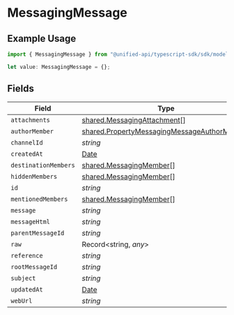 # MessagingMessage

## Example Usage

```typescript
import { MessagingMessage } from "@unified-api/typescript-sdk/sdk/models/shared";

let value: MessagingMessage = {};
```

## Fields

| Field                                                                                                             | Type                                                                                                              | Required                                                                                                          | Description                                                                                                       |
| ----------------------------------------------------------------------------------------------------------------- | ----------------------------------------------------------------------------------------------------------------- | ----------------------------------------------------------------------------------------------------------------- | ----------------------------------------------------------------------------------------------------------------- |
| `attachments`                                                                                                     | [shared.MessagingAttachment](../../../sdk/models/shared/messagingattachment.md)[]                                 | :heavy_minus_sign:                                                                                                | N/A                                                                                                               |
| `authorMember`                                                                                                    | [shared.PropertyMessagingMessageAuthorMember](../../../sdk/models/shared/propertymessagingmessageauthormember.md) | :heavy_minus_sign:                                                                                                | N/A                                                                                                               |
| `channelId`                                                                                                       | *string*                                                                                                          | :heavy_minus_sign:                                                                                                | N/A                                                                                                               |
| `createdAt`                                                                                                       | [Date](https://developer.mozilla.org/en-US/docs/Web/JavaScript/Reference/Global_Objects/Date)                     | :heavy_minus_sign:                                                                                                | N/A                                                                                                               |
| `destinationMembers`                                                                                              | [shared.MessagingMember](../../../sdk/models/shared/messagingmember.md)[]                                         | :heavy_minus_sign:                                                                                                | N/A                                                                                                               |
| `hiddenMembers`                                                                                                   | [shared.MessagingMember](../../../sdk/models/shared/messagingmember.md)[]                                         | :heavy_minus_sign:                                                                                                | N/A                                                                                                               |
| `id`                                                                                                              | *string*                                                                                                          | :heavy_minus_sign:                                                                                                | N/A                                                                                                               |
| `mentionedMembers`                                                                                                | [shared.MessagingMember](../../../sdk/models/shared/messagingmember.md)[]                                         | :heavy_minus_sign:                                                                                                | N/A                                                                                                               |
| `message`                                                                                                         | *string*                                                                                                          | :heavy_minus_sign:                                                                                                | N/A                                                                                                               |
| `messageHtml`                                                                                                     | *string*                                                                                                          | :heavy_minus_sign:                                                                                                | N/A                                                                                                               |
| `parentMessageId`                                                                                                 | *string*                                                                                                          | :heavy_minus_sign:                                                                                                | N/A                                                                                                               |
| `raw`                                                                                                             | Record<string, *any*>                                                                                             | :heavy_minus_sign:                                                                                                | N/A                                                                                                               |
| `reference`                                                                                                       | *string*                                                                                                          | :heavy_minus_sign:                                                                                                | N/A                                                                                                               |
| `rootMessageId`                                                                                                   | *string*                                                                                                          | :heavy_minus_sign:                                                                                                | N/A                                                                                                               |
| `subject`                                                                                                         | *string*                                                                                                          | :heavy_minus_sign:                                                                                                | N/A                                                                                                               |
| `updatedAt`                                                                                                       | [Date](https://developer.mozilla.org/en-US/docs/Web/JavaScript/Reference/Global_Objects/Date)                     | :heavy_minus_sign:                                                                                                | N/A                                                                                                               |
| `webUrl`                                                                                                          | *string*                                                                                                          | :heavy_minus_sign:                                                                                                | N/A                                                                                                               |